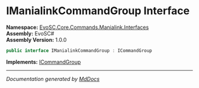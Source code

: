 ﻿<!--  
  <auto-generated>   
    The contents of this file were generated by a tool.  
    Changes to this file may be list if the file is regenerated  
  </auto-generated>   
-->

# IManialinkCommandGroup Interface

**Namespace:** [EvoSC.Core.Commands.Manialink.Interfaces](../index.md)  
**Assembly:** EvoSC\#  
**Assembly Version:** 1.0.0

```csharp
public interface IManialinkCommandGroup : ICommandGroup
```

**Implements:** [ICommandGroup](../../../Generic/Interfaces/ICommandGroup/index.md)

___

*Documentation generated by [MdDocs](https://github.com/ap0llo/mddocs)*

